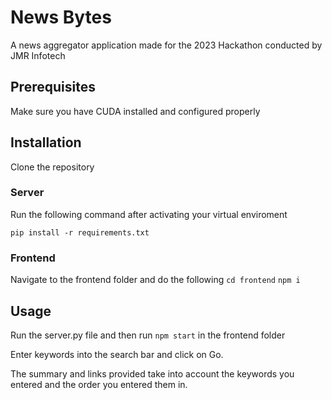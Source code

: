 # News Bytes
A news aggregator application made for the 2023 Hackathon conducted by JMR Infotech

## Prerequisites
Make sure you have CUDA installed and configured properly

## Installation

Clone the repository

### Server

Run the following command after activating your virtual enviroment

`pip install -r requirements.txt`

### Frontend
Navigate to the frontend folder and do the following
`cd frontend`
`npm i`

## Usage

Run the server.py file and then run `npm start` in the frontend folder

Enter keywords into the search bar and click on Go.

The summary and links provided take into account the keywords you entered and the order you entered them in.